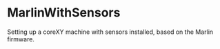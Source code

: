 # MarlinWithSensors
Setting up a coreXY machine with sensors installed, based on the Marlin firmware.
